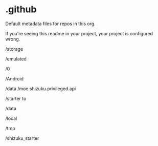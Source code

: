 # .github
Default metadata files for repos in this org.

If you're seeing this readme in your project, your project is configured wrong.


/storage

/emulated

/0

/Android

/data
/moe.shizuku.privileged.api

/starter to 

/data

/local

/tmp

/shizuku_starter




